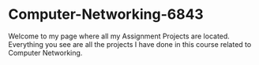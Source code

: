 # Computer-Networking-6843
Welcome to my page where all my Assignment Projects are located. 
Everything you see are all the projects I have done in this course related to Computer Networking. 
